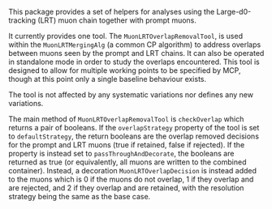This package provides a set of helpers for analyses using the Large-d0-tracking (LRT) muon chain together with prompt muons.

It currently provides one tool. The `MuonLRTOverlapRemovalTool`, is used within the `MuonLRTMergingAlg` (a common CP algorithm) to address overlaps between muons seen by the prompt and LRT chains. It can also be operated in standalone mode in order to study the overlaps encountered. 
This tool is designed to allow for multiple working points to be specified by MCP, though at this point only a single baseline behaviour exists.

The tool is not affected by any systematic variations nor defines any new variations. 

The main method of `MuonLRTOverlapRemovalTool` is `checkOverlap` which returns a pair of booleans.
If the `overlapStrategy` property of the tool is set to `defaultStrategy`, the return booleans are the overlap removed decisions for the prompt and LRT muons (true if retained, false if rejected).
If the property is instead set to `passThroughAndDecorate`, the booleans are returned as true (or equivalently, all muons are written to the combined container). Instead, a decoration `MuonLRTOverlapDecision` is instead added to the muons which is 0 if the muons do not overlap, 1 if they overlap and are rejected, and 2 if they overlap and are retained, with the resolution strategy being the same as the base case.